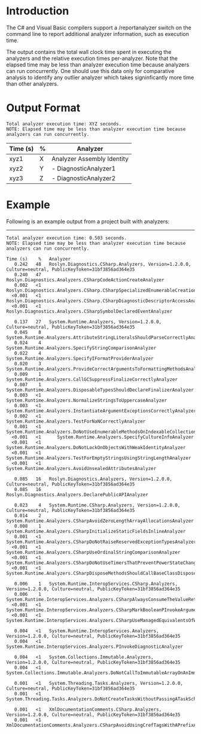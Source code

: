 Introduction
============
The C# and Visual Basic compilers support a /reportanalyzer switch on
the command line to report additional analyzer information, such as execution time.

The output contains the total wall clock time spent in executing the analyzers and
the relative execution times per-analyzer.
Note that the elapsed time may be less than analyzer execution time because
analyzers can run concurrently. One should use this data only for comparative analysis to
identify any outlier analyzer which takes signinficantly more time than other analyzers.


Output Format
=============

```
Total analyzer execution time: XYZ seconds.
NOTE: Elapsed time may be less than analyzer execution time because analyzers can run concurrently.
```
Time (s)  | % |  Analyzer
----------|---|----------------------
xyz1      | X |  Analyzer Assembly Identity
xyz2      | Y |    -    DiagnosticAnalyzer1
xyz3      | Z |    -    DiagnosticAnalyzer2


Example
=============

Following is an example output from a project built with analyzers:

-------------------------------------------------------------------------------------------------------
```
Total analyzer execution time: 0.503 seconds.
NOTE: Elapsed time may be less than analyzer execution time because analyzers can run concurrently.

Time (s)    %   Analyzer
   0.242   48   Roslyn.Diagnostics.CSharp.Analyzers, Version=1.2.0.0, Culture=neutral, PublicKeyToken=31bf3856ad364e35
   0.240   47      Roslyn.Diagnostics.Analyzers.CSharpCodeActionCreateAnalyzer
   0.002   <1      Roslyn.Diagnostics.Analyzers.CSharp.CSharpSpecializedEnumerableCreationAnalyzer
  <0.001   <1      Roslyn.Diagnostics.Analyzers.CSharp.CSharpDiagnosticDescriptorAccessAnalyzer
  <0.001   <1      Roslyn.Diagnostics.Analyzers.CSharpSymbolDeclaredEventAnalyzer

   0.137   27   System.Runtime.Analyzers, Version=1.2.0.0, Culture=neutral, PublicKeyToken=31bf3856ad364e35
   0.045    8      System.Runtime.Analyzers.AttributeStringLiteralsShouldParseCorrectlyAnalyzer
   0.024    4      System.Runtime.Analyzers.SpecifyStringComparisonAnalyzer
   0.022    4      System.Runtime.Analyzers.SpecifyIFormatProviderAnalyzer
   0.020    3      System.Runtime.Analyzers.ProvideCorrectArgumentsToFormattingMethodsAnalyzer
   0.009    1      System.Runtime.Analyzers.CallGCSuppressFinalizeCorrectlyAnalyzer
   0.007    1      System.Runtime.Analyzers.DisposableTypesShouldDeclareFinalizerAnalyzer
   0.003   <1      System.Runtime.Analyzers.NormalizeStringsToUppercaseAnalyzer
   0.003   <1      System.Runtime.Analyzers.InstantiateArgumentExceptionsCorrectlyAnalyzer
   0.002   <1      System.Runtime.Analyzers.TestForNaNCorrectlyAnalyzer
   0.001   <1      System.Runtime.Analyzers.DoNotUseEnumerableMethodsOnIndexableCollectionsInsteadUseTheCollectionDirectlyAnalyzer
  <0.001   <1      System.Runtime.Analyzers.SpecifyCultureInfoAnalyzer
  <0.001   <1      System.Runtime.Analyzers.DoNotLockOnObjectsWithWeakIdentityAnalyzer
  <0.001   <1      System.Runtime.Analyzers.TestForEmptyStringsUsingStringLengthAnalyzer
  <0.001   <1      System.Runtime.Analyzers.AvoidUnsealedAttributesAnalyzer

   0.085   16   Roslyn.Diagnostics.Analyzers, Version=1.2.0.0, Culture=neutral, PublicKeyToken=31bf3856ad364e35
   0.085   16      Roslyn.Diagnostics.Analyzers.DeclarePublicAPIAnalyzer

   0.023    4   System.Runtime.CSharp.Analyzers, Version=1.2.0.0, Culture=neutral, PublicKeyToken=31bf3856ad364e35
   0.014    2      System.Runtime.Analyzers.CSharpAvoidZeroLengthArrayAllocationsAnalyzer
   0.008    1      System.Runtime.Analyzers.CSharpInitializeStaticFieldsInlineAnalyzer
   0.001   <1      System.Runtime.Analyzers.CSharpDoNotRaiseReservedExceptionTypesAnalyzer
  <0.001   <1      System.Runtime.Analyzers.CSharpUseOrdinalStringComparisonAnalyzer
  <0.001   <1      System.Runtime.Analyzers.CSharpDoNotUseTimersThatPreventPowerStateChangesAnalyzer
  <0.001   <1      System.Runtime.Analyzers.CSharpDisposeMethodsShouldCallBaseClassDisposeAnalyzer

   0.006    1   System.Runtime.InteropServices.CSharp.Analyzers, Version=1.2.0.0, Culture=neutral, PublicKeyToken=31bf3856ad364e35
   0.006    1      System.Runtime.InteropServices.Analyzers.CSharpAlwaysConsumeTheValueReturnedByMethodsMarkedWithPreserveSigAttributeAnalyzer
  <0.001   <1      System.Runtime.InteropServices.Analyzers.CSharpMarkBooleanPInvokeArgumentsWithMarshalAsAnalyzer
  <0.001   <1      System.Runtime.InteropServices.Analyzers.CSharpUseManagedEquivalentsOfWin32ApiAnalyzer

   0.004   <1   System.Runtime.InteropServices.Analyzers, Version=1.2.0.0, Culture=neutral, PublicKeyToken=31bf3856ad364e35
   0.004   <1      System.Runtime.InteropServices.Analyzers.PInvokeDiagnosticAnalyzer

   0.004   <1   System.Collections.Immutable.Analyzers, Version=1.2.0.0, Culture=neutral, PublicKeyToken=31bf3856ad364e35
   0.004   <1      System.Collections.Immutable.Analyzers.DoNotCallToImmutableArrayOnAnImmutableArrayValueAnalyzer

   0.001   <1   System.Threading.Tasks.Analyzers, Version=1.2.0.0, Culture=neutral, PublicKeyToken=31bf3856ad364e35
   0.001   <1      System.Threading.Tasks.Analyzers.DoNotCreateTasksWithoutPassingATaskSchedulerAnalyzer

   0.001   <1   XmlDocumentationComments.CSharp.Analyzers, Version=1.2.0.0, Culture=neutral, PublicKeyToken=31bf3856ad364e35
   0.001   <1      XmlDocumentationComments.Analyzers.CSharpAvoidUsingCrefTagsWithAPrefixAnalyzer
```